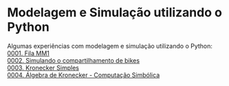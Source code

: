 # Modelagem e Simulação utilizando o Python

Algumas experiências com modelagem e simulação utilizando o Python:<br />
[0001. Fila MM1](/0001_Fila_MM1.ipynb)<br />
[0002. Simulando o compartilhamento de bikes](/0002_compartilhamento_bicicletas.ipynb)<br />
[0003. Kronecker Simples](/0003_Kronecker_Simples.ipynb)<br />
[0004. Álgebra de Kronecker - Computação Simbólica](/0004_kronecker_algebra_computacao_simbolica.ipynb)<br />
